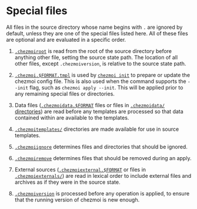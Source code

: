 # Special files

All files in the source directory whose name begins with `.` are ignored by
default, unless they are one of the special files listed here. All of these
files are optional and are evaluated in a specific order.

1. [`.chezmoiroot`][root] is read from the root of the source directory before
   anything other file, setting the source state path. The location of all other
   files, except `.chezmoiversion`, is relative to the source state path.

2. [`.chezmoi.$FORMAT.tmpl`][config] is used by [`chezmoi init`][init] to
   prepare or update the chezmoi config file. This is also used when the command
   supports the `--init` flag, such as `chezmoi apply --init`. This will be
   applied prior to any remaining special files or directories.

3. Data files ([`.chezmoidata.$FORMAT`][data] files or files in
   [`.chezmoidata/` directories][data-dir]) are read before any templates are
   processed so that data contained within are available to the templates.

4. [`.chezmoitemplates/`][templates-dir] directories are made available for use
   in source templates.

5. [`.chezmoiignore`][ignore] determines files and directories that should be
   ignored.

6. [`.chezmoiremove`][remove] determines files that should be removed during an
   apply.

7. External sources ([`.chezmoiexternal.$FORMAT`][external] or files in
   [`.chezmoiexternals/`][externals-dir]) are read in lexical order to include
   external files and archives as if they were in the source state.

8. [`.chezmoiversion`][version] is processed before any operation is applied, to
   ensure that the running version of chezmoi is new enough.

[config]: /reference/special-files/chezmoi-format-tmpl.md
[data-dir]: /reference/special-directories/chezmoidata.md
[data]: /reference/special-files/chezmoidata-format.md
[external-dir]: /reference/special-directories/chezmoiexternals.md
[external]: /reference/special-files/chezmoiexternal-format.md
[externals-dir]: /reference/special-directories/chezmoiexternals.md
[ignore]: /reference/special-files/chezmoiignore.md
[init]: /reference/commands/init.md
[remove]: /reference/special-files/chezmoiremove.md
[root]: /reference/special-files/chezmoiroot.md
[templates-dir]: /reference/special-directories/chezmoitemplates.md
[version]: /reference/special-files/chezmoiversion.md

